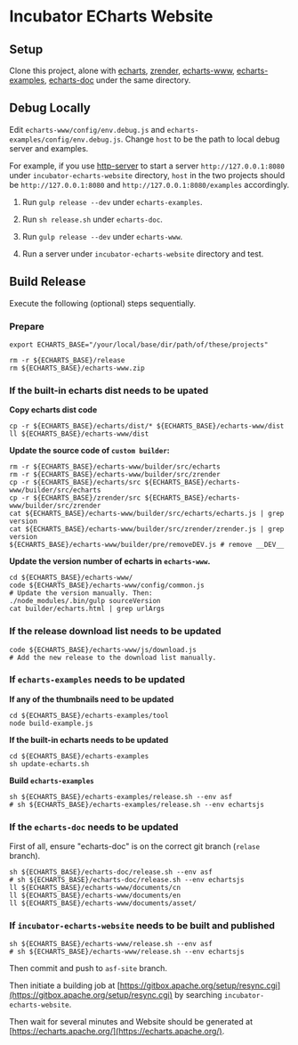 # Incubator ECharts Website


## Setup

Clone this project, alone with [echarts](https://github.com/apache/incubator-echarts), [zrender](https://github.com/ecomfe/zrender), [echarts-www](https://github.com/ecomfe/echarts-www), [echarts-examples](https://github.com/ecomfe/echarts-examples), [echarts-doc](https://github.com/ecomfe/echarts-doc) under the same directory.


## Debug Locally

Edit `echarts-www/config/env.debug.js` and `echarts-examples/config/env.debug.js`.
Change `host` to be the path to local debug server and examples.

For example, if you use [http-server](https://www.npmjs.com/package/http-server) to start a server `http://127.0.0.1:8080` under `incubator-echarts-website` directory, `host` in the two projects should be `http://127.0.0.1:8080` and `http://127.0.0.1:8080/examples` accordingly.

1. Run `gulp release --dev` under `echarts-examples`.

2. Run `sh release.sh` under `echarts-doc`.

3. Run `gulp release --dev` under `echarts-www`.

4. Run a server under `incubator-echarts-website` directory and test.


## Build Release

Execute the following (optional) steps sequentially.


### Prepare

```shell
export ECHARTS_BASE="/your/local/base/dir/path/of/these/projects"

rm -r ${ECHARTS_BASE}/release
rm ${ECHARTS_BASE}/echarts-www.zip
```


### If the built-in echarts dist needs to be upated

**Copy echarts dist code**
```shell
cp -r ${ECHARTS_BASE}/echarts/dist/* ${ECHARTS_BASE}/echarts-www/dist
ll ${ECHARTS_BASE}/echarts-www/dist
```

**Update the source code of `custom builder`:**
```shell
rm -r ${ECHARTS_BASE}/echarts-www/builder/src/echarts
rm -r ${ECHARTS_BASE}/echarts-www/builder/src/zrender
cp -r ${ECHARTS_BASE}/echarts/src ${ECHARTS_BASE}/echarts-www/builder/src/echarts
cp -r ${ECHARTS_BASE}/zrender/src ${ECHARTS_BASE}/echarts-www/builder/src/zrender
cat ${ECHARTS_BASE}/echarts-www/builder/src/echarts/echarts.js | grep version
cat ${ECHARTS_BASE}/echarts-www/builder/src/zrender/zrender.js | grep version
${ECHARTS_BASE}/echarts-www/builder/pre/removeDEV.js # remove __DEV__
```

**Update the version number of echarts in `echarts-www`.**
```shell
cd ${ECHARTS_BASE}/echarts-www/
code ${ECHARTS_BASE}/echarts-www/config/common.js
# Update the version manually. Then:
./node_modules/.bin/gulp sourceVersion
cat builder/echarts.html | grep urlArgs
```

### If the release download list needs to be updated

```shell
code ${ECHARTS_BASE}/echarts-www/js/download.js
# Add the new release to the download list manually.
```


### If `echarts-examples` needs to be updated

**If any of the thumbnails need to be updated**
```shell
cd ${ECHARTS_BASE}/echarts-examples/tool
node build-example.js
```

**If the built-in echarts needs to be updated**
```shell
cd ${ECHARTS_BASE}/echarts-examples
sh update-echarts.sh
```

**Build `echarts-examples`**
```shell
sh ${ECHARTS_BASE}/echarts-examples/release.sh --env asf
# sh ${ECHARTS_BASE}/echarts-examples/release.sh --env echartsjs
```


### If the `echarts-doc` needs to be updated

First of all, ensure "echarts-doc" is on the correct git branch (`relase` branch).

```shell
sh ${ECHARTS_BASE}/echarts-doc/release.sh --env asf
# sh ${ECHARTS_BASE}/echarts-doc/release.sh --env echartsjs
ll ${ECHARTS_BASE}/echarts-www/documents/cn
ll ${ECHARTS_BASE}/echarts-www/documents/en
ll ${ECHARTS_BASE}/echarts-www/documents/asset/
```


### If `incubator-echarts-website` needs to be built and published

```shell
sh ${ECHARTS_BASE}/echarts-www/release.sh --env asf
# sh ${ECHARTS_BASE}/echarts-www/release.sh --env echartsjs
```

Then commit and push to `asf-site` branch.

Then initiate a building job at [https://gitbox.apache.org/setup/resync.cgi](https://gitbox.apache.org/setup/resync.cgi) by searching `incubator-echarts-website`.

Then wait for several minutes and Website should be generated at [https://echarts.apache.org/](https://echarts.apache.org/).
